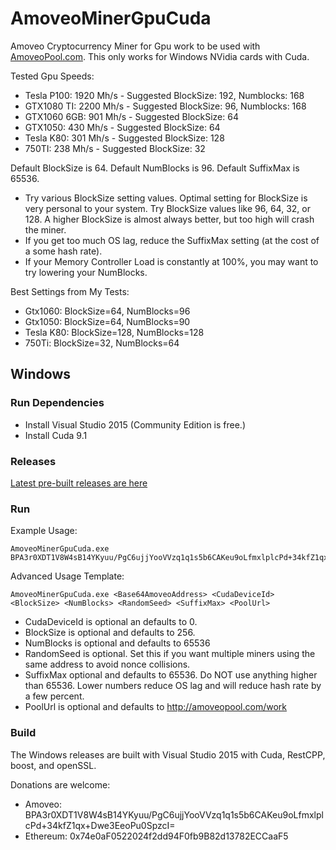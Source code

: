 # AmoveoMinerGpuCuda
Amoveo Cryptocurrency Miner for Gpu work to be used with [AmoveoPool.com](http://AmoveoPool.com). This only works for Windows NVidia cards with Cuda.

Tested Gpu Speeds:
* Tesla P100: 1920 Mh/s  - Suggested BlockSize: 192, Numblocks: 168
* GTX1080 TI: 2200 Mh/s  - Suggested BlockSize: 96, Numblocks: 168
* GTX1060 6GB: 901 Mh/s  - Suggested BlockSize: 64
* GTX1050:    430 Mh/s  - Suggested BlockSize: 64
* Tesla K80:  301 Mh/s  - Suggested BlockSize: 128
* 750TI:      238 Mh/s  - Suggested BlockSize: 32

Default BlockSize is 64.
Default NumBlocks is 96.
Default SuffixMax is 65536.

* Try various BlockSize setting values. Optimal setting for BlockSize is very personal to your system. Try BlockSize values like 96, 64, 32, or 128. A higher BlockSize is almost always better, but too high will crash the miner.
* If you get too much OS lag, reduce the SuffixMax setting (at the cost of a some hash rate).
* If your Memory Controller Load is constantly at 100%, you may want to try lowering your NumBlocks.

Best Settings from My Tests:
* Gtx1060: BlockSize=64, NumBlocks=96
* Gtx1050: BlockSize=64, NumBlocks=90
* Tesla K80: BlockSize=128, NumBlocks=128
* 750Ti: BlockSize=32, NumBlocks=64



## Windows

### Run Dependencies
* Install Visual Studio 2015 (Community Edition is free.)
* Install Cuda 9.1

### Releases

   [Latest pre-built releases are here](https://github.com/Mandelhoff/AmoveoMinerGpuCuda/releases)


### Run
   
Example Usage:  
```
AmoveoMinerGpuCuda.exe BPA3r0XDT1V8W4sB14YKyuu/PgC6ujjYooVVzq1q1s5b6CAKeu9oLfmxlplcPd+34kfZ1qx+Dwe3EeoPu0SpzcI=
```

Advanced Usage Template:
```
AmoveoMinerGpuCuda.exe <Base64AmoveoAddress> <CudaDeviceId> <BlockSize> <NumBlocks> <RandomSeed> <SuffixMax> <PoolUrl>
```
* CudaDeviceId is optional an defaults to 0.
* BlockSize is optional and defaults to 256.
* NumBlocks is optional and defaults to 65536
* RandomSeed is optional. Set this if you want multiple miners using the same address to avoid nonce collisions.
* SuffixMax optional and defaults to 65536. Do NOT use anything higher than 65536. Lower numbers reduce OS lag and will reduce hash rate by a few percent.
* PoolUrl is optional and defaults to http://amoveopool.com/work


### Build
The Windows releases are built with Visual Studio 2015 with Cuda, RestCPP, boost, and openSSL.



Donations are welcome:
* Amoveo: BPA3r0XDT1V8W4sB14YKyuu/PgC6ujjYooVVzq1q1s5b6CAKeu9oLfmxlplcPd+34kfZ1qx+Dwe3EeoPu0SpzcI=
* Ethereum: 0x74e0aF0522024f2dd94F0fb9B82d13782ECCaaF5
